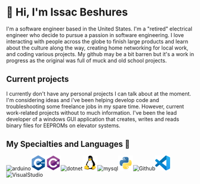 # 👋 Hi, I'm Issac Beshures

I'm a software engineer based in the United States. I'm a "retired" electrical engineer who decide to pursue a passion in software engineering. I love interacting with people across the globe to finish large products and learn about the culture along the way, creating home networking for local work, and coding various projects. My github may be a bit barren but it's a work in progress as the original was full of muck and old school projects.


## Current projects
I currently don't have any personal projects I can talk about at the moment. I'm considering ideas and i've been helping develop code and troubleshooting some freelance jobs in my spare time. However, current work-related projects without to much information. I've been the lead developer of a windows GUI application that creates, writes and reads binary files for EEPROMs on elevator systems. 

## My Specialties and Languages 🧰
<img src="https://cdn.worldvectorlogo.com/logos/arduino-1.svg" alt="arduino" width="40" height="40"/><img src="https://raw.githubusercontent.com/devicons/devicon/master/icons/cplusplus/cplusplus-original.svg" alt="cplusplus" width="40" height="40"/><img src="https://raw.githubusercontent.com/devicons/devicon/master/icons/csharp/csharp-original.svg" alt="csharp" width="40" height="40"/><img src="https://upload.wikimedia.org/wikipedia/commons/7/7d/Microsoft_.NET_logo.svg" alt="dotnet" width="40" height="40"/><img src="https://raw.githubusercontent.com/devicons/devicon/master/icons/linux/linux-original.svg" alt="linux" width="40" height="40"/><img src="https://arunpotti.com/wp-content/uploads/2021/11/sql-server_logo.jpg" alt="mysql" width="40" height="40"/><img src="https://raw.githubusercontent.com/devicons/devicon/master/icons/python/python-original.svg" alt="python" width="40" height="40"/><img  src="https://github.com/CyrisXD/CyrisXD/raw/master/assets/Github.png" alt="Github" width="40" height="40"/><img  src="https://raw.githubusercontent.com/devicons/devicon/1119b9f84c0290e0f0b38982099a2bd027a48bf1/icons/vscode/vscode-original.svg" alt="VSCode" width="40" height="40"/><img  src="https://upload.wikimedia.org/wikipedia/commons/thumb/2/2c/Visual_Studio_Icon_2022.svg/2048px-Visual_Studio_Icon_2022.svg.png" alt="VisualStudio" width="40" height="40"/>

<!--
**IBeshures/Ibeshures** is a ✨ _special_ ✨ repository because its `README.md` (this file) appears on your GitHub profile.

Here are some ideas to get you started:

- 🔭 I’m currently working on ...
- 🌱 I’m currently learning ...
- 👯 I’m looking to collaborate on ...
- 🤔 I’m looking for help with ...
- 💬 Ask me about ...
- 📫 How to reach me: ...
- 😄 Pronouns: ...
- ⚡ Fun fact: ...
-->
